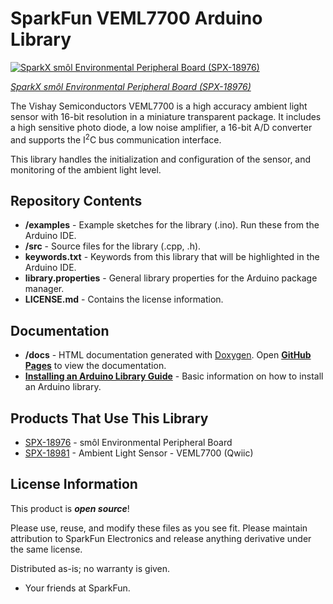 SparkFun VEML7700 Arduino Library
==============================

[![SparkX smôl Environmental Peripheral Board (SPX-18976)]()](https://www.sparkfun.com/products/18976)

[*SparkX smôl Environmental Peripheral Board (SPX-18976)*](https://www.sparkfun.com/products/18976)

The Vishay Semiconductors VEML7700 is a high accuracy ambient light sensor with 16-bit resolution in a miniature transparent package. It includes a high sensitive photo diode, a low noise amplifier, a 16-bit A/D converter and supports the I<sup>2</sup>C bus communication interface.
  
This library handles the initialization and configuration of the sensor, and monitoring of the ambient light level.

## Repository Contents

* **/examples** - Example sketches for the library (.ino). Run these from the Arduino IDE. 
* **/src** - Source files for the library (.cpp, .h).
* **keywords.txt** - Keywords from this library that will be highlighted in the Arduino IDE. 
* **library.properties** - General library properties for the Arduino package manager. 
* **LICENSE.md** - Contains the license information.

## Documentation

- **/docs** - HTML documentation generated with [Doxygen](https://www.doxygen.nl/index.html). Open [**GitHub Pages**](https://sparkfun.github.io/SparkFun_VEML7700_Arduino_Library/) to view the documentation.
- **[Installing an Arduino Library Guide](https://learn.sparkfun.com/tutorials/installing-an-arduino-library)** - Basic information on how to install an Arduino library.

## Products That Use This Library

* [SPX-18976](https://www.sparkfun.com/products/18976) - smôl Environmental Peripheral Board
* [SPX-18981](https://www.sparkfun.com/products/18981) - Ambient Light Sensor - VEML7700 (Qwiic)

## License Information

This product is _**open source**_!

Please use, reuse, and modify these files as you see fit. Please maintain attribution to SparkFun Electronics and release anything derivative under the same license.

Distributed as-is; no warranty is given.

- Your friends at SparkFun.
